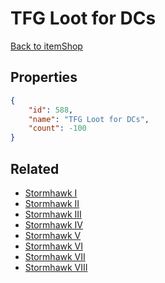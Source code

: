 # TFG Loot for DCs

<no description available>

[Back to itemShop](../item-shops.md)

## Properties

```json
{
    "id": 588,
    "name": "TFG Loot for DCs",
    "count": -100
}
```

## Related

- [Stormhawk I](../items/18026-stormhawk-i.md)
- [Stormhawk II](../items/18027-stormhawk-ii.md)
- [Stormhawk III](../items/18028-stormhawk-iii.md)
- [Stormhawk IV](../items/18029-stormhawk-iv.md)
- [Stormhawk V](../items/18030-stormhawk-v.md)
- [Stormhawk VI](../items/18031-stormhawk-vi.md)
- [Stormhawk VII](../items/18032-stormhawk-vii.md)
- [Stormhawk VIII](../items/18033-stormhawk-viii.md)

